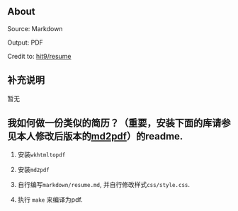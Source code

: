 About
------

Source: Markdown

Output: PDF


Credit to: [hit9/resume](https://github.com/hit9/resume.pdf)

补充说明
--------

暂无

我如何做一份类似的简历？（重要，安装下面的库请参见本人修改后版本的[md2pdf](https://github.com/billweasley/md2pdf)）的readme.
-----------------------

1. 安装`wkhtmltopdf`

2. 安装`md2pdf`

3. 自行编写`markdown/resume.md`, 并自行修改样式`css/style.css`.

4. 执行 `make` 来编译为pdf.
